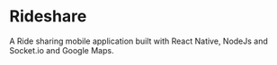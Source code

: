 # Rideshare
A Ride sharing mobile application built with React Native, NodeJs and Socket.io and Google Maps.
